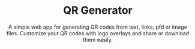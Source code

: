 <h1 align="center">QR Generator</h1>

<p align="center">A simple web app for generating QR codes from text, links, pfd or image files. Customize your QR codes with logo overlays and share or download them easily.</p>

